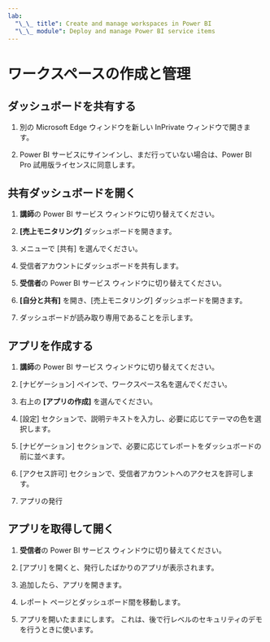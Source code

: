 ```yaml
---
lab:
  "\_\_ title": Create and manage workspaces in Power BI
  "\_\_ module": Deploy and manage Power BI service items
---
```


# ワークスペースの作成と管理

## ダッシュボードを共有する

1. 別の Microsoft Edge ウィンドウを新しい InPrivate ウィンドウで開きます。

1. Power BI サービスにサインインし、まだ行っていない場合は、Power BI Pro 試用版ライセンスに同意します。

## 共有ダッシュボードを開く

1. **講師**の Power BI サービス ウィンドウに切り替えてください。

1. **[売上モニタリング]** ダッシュボードを開きます。

1. メニューで [共有] を選んでください。

1. 受信者アカウントにダッシュボードを共有します。

1. **受信者**の Power BI サービス ウィンドウに切り替えてください。

1. **[自分と共有]** を開き、[売上モニタリング] ダッシュボードを開きます。

1. ダッシュボードが読み取り専用であることを示します。

## アプリを作成する

1. **講師**の Power BI サービス ウィンドウに切り替えてください。

1. [ナビゲーション] ペインで、ワークスペース名を選んでください。

1. 右上の **[アプリの作成]** を選んでください。

1. [設定] セクションで、説明テキストを入力し、必要に応じてテーマの色を選択します。

1. [ナビゲーション] セクションで、必要に応じてレポートをダッシュボードの前に並べます。

1. [アクセス許可] セクションで、受信者アカウントへのアクセスを許可します。

1. アプリの発行

## アプリを取得して開く

1. **受信者**の Power BI サービス ウィンドウに切り替えてください。

1. [アプリ] を開くと、発行したばかりのアプリが表示されます。

1. 追加したら、アプリを開きます。

1. レポート ページとダッシュボード間を移動します。

1. アプリを開いたままにします。 これは、後で行レベルのセキュリティのデモを行うときに使います。
